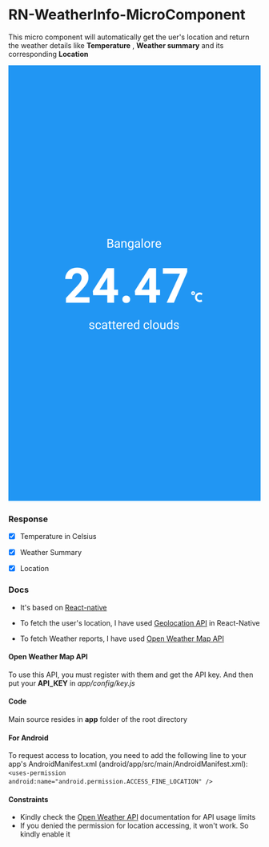 # RN-WeatherInfo-MicroComponent

This micro component will automatically get the uer's location and return the weather details like **Temperature** , **Weather summary** and its corresponding **Location**


![Weather Info Mobile App Screenshot](https://github.com/navinprasadk/RN-WeatherInfo-MicroComponent/blob/master/screenshot/weatherInfo.png)


### Response
- [x] Temperature in Celsius

- [x] Weather Summary

- [x] Location


### Docs
* It's based on [React-native](https://facebook.github.io/react-native/)

* To fetch the user's location, I have used [Geolocation API](https://facebook.github.io/react-native/docs/geolocation.html) in React-Native

* To fetch Weather reports, I have used [Open Weather Map API](http://openweathermap.org/api)

#### Open Weather Map API
To use this API, you must register with them and get the API key. And then put your **API_KEY** in *app/config/key.js*

#### Code
Main source resides in **app** folder of the root directory

#### For Android
To request access to location, you need to add the following line to your app's AndroidManifest.xml (android/app/src/main/AndroidManifest.xml):
```<uses-permission android:name="android.permission.ACCESS_FINE_LOCATION" />```

#### Constraints
* Kindly check the [Open Weather API](http://openweathermap.org/price) documentation for API usage limits
* If you denied the permission for location accessing, it won't work. So kindly enable it 
